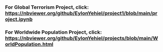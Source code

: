 ### For **Global Terrorism Project**, click: https://nbviewer.org/github/EylonYehiel/project1/blob/main/project.ipynb


### For **Worldwide Population Project**, click: https://nbviewer.org/github/EylonYehiel/projects/blob/main/WorldPopulation.html
